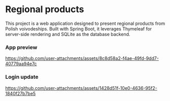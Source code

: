 # Regional products

This project is a web application designed to present regional products from Polish voivodeships. Built with Spring Boot, it leverages Thymeleaf for server-side rendering and SQLite as the database backend.

### App preview

https://github.com/user-attachments/assets/8c8d58a2-f4ae-49fd-9dd7-40779aa94e7c

### Login update

https://github.com/user-attachments/assets/1428d51f-10e0-4636-95f2-1840f27b7be5

